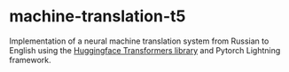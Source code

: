 # machine-translation-t5
Implementation of a neural machine translation system from Russian to English using the [Huggingface Transformers library](https://github.com/huggingface/transformers) and Pytorch Lightning framework.


